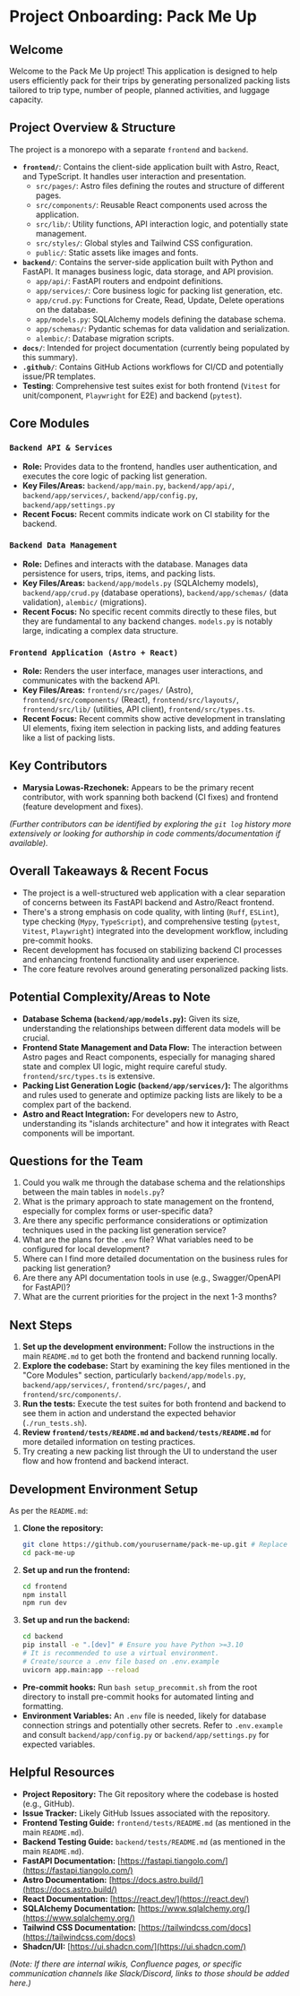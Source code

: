 # Project Onboarding: Pack Me Up

## Welcome

Welcome to the Pack Me Up project! This application is designed to help users efficiently pack for their trips by generating personalized packing lists tailored to trip type, number of people, planned activities, and luggage capacity.

## Project Overview & Structure

The project is a monorepo with a separate `frontend` and `backend`.

- **`frontend/`**: Contains the client-side application built with Astro, React, and TypeScript. It handles user interaction and presentation.
  - `src/pages/`: Astro files defining the routes and structure of different pages.
  - `src/components/`: Reusable React components used across the application.
  - `src/lib/`: Utility functions, API interaction logic, and potentially state management.
  - `src/styles/`: Global styles and Tailwind CSS configuration.
  - `public/`: Static assets like images and fonts.
- **`backend/`**: Contains the server-side application built with Python and FastAPI. It manages business logic, data storage, and API provision.
  - `app/api/`: FastAPI routers and endpoint definitions.
  - `app/services/`: Core business logic for packing list generation, etc.
  - `app/crud.py`: Functions for Create, Read, Update, Delete operations on the database.
  - `app/models.py`: SQLAlchemy models defining the database schema.
  - `app/schemas/`: Pydantic schemas for data validation and serialization.
  - `alembic/`: Database migration scripts.
- **`docs/`**: Intended for project documentation (currently being populated by this summary).
- **`.github/`**: Contains GitHub Actions workflows for CI/CD and potentially issue/PR templates.
- **Testing**: Comprehensive test suites exist for both frontend (`Vitest` for unit/component, `Playwright` for E2E) and backend (`pytest`).

## Core Modules

### `Backend API & Services`
- **Role:** Provides data to the frontend, handles user authentication, and executes the core logic of packing list generation.
- **Key Files/Areas:** `backend/app/main.py`, `backend/app/api/`, `backend/app/services/`, `backend/app/config.py`, `backend/app/settings.py`
- **Recent Focus:** Recent commits indicate work on CI stability for the backend.

### `Backend Data Management`
- **Role:** Defines and interacts with the database. Manages data persistence for users, trips, items, and packing lists.
- **Key Files/Areas:** `backend/app/models.py` (SQLAlchemy models), `backend/app/crud.py` (database operations), `backend/app/schemas/` (data validation), `alembic/` (migrations).
- **Recent Focus:** No specific recent commits directly to these files, but they are fundamental to any backend changes. `models.py` is notably large, indicating a complex data structure.

### `Frontend Application (Astro + React)`
- **Role:** Renders the user interface, manages user interactions, and communicates with the backend API.
- **Key Files/Areas:** `frontend/src/pages/` (Astro), `frontend/src/components/` (React), `frontend/src/layouts/`, `frontend/src/lib/` (utilities, API client), `frontend/src/types.ts`.
- **Recent Focus:** Recent commits show active development in translating UI elements, fixing item selection in packing lists, and adding features like a list of packing lists.

## Key Contributors

- **Marysia Lowas-Rzechonek:** Appears to be the primary recent contributor, with work spanning both backend (CI fixes) and frontend (feature development and fixes).

*(Further contributors can be identified by exploring the `git log` history more extensively or looking for authorship in code comments/documentation if available).*

## Overall Takeaways & Recent Focus

- The project is a well-structured web application with a clear separation of concerns between its FastAPI backend and Astro/React frontend.
- There's a strong emphasis on code quality, with linting (`Ruff`, `ESLint`), type checking (`Mypy`, `TypeScript`), and comprehensive testing (`pytest`, `Vitest`, `Playwright`) integrated into the development workflow, including pre-commit hooks.
- Recent development has focused on stabilizing backend CI processes and enhancing frontend functionality and user experience.
- The core feature revolves around generating personalized packing lists.

## Potential Complexity/Areas to Note

- **Database Schema (`backend/app/models.py`):** Given its size, understanding the relationships between different data models will be crucial.
- **Frontend State Management and Data Flow:** The interaction between Astro pages and React components, especially for managing shared state and complex UI logic, might require careful study. `frontend/src/types.ts` is extensive.
- **Packing List Generation Logic (`backend/app/services/`):** The algorithms and rules used to generate and optimize packing lists are likely to be a complex part of the backend.
- **Astro and React Integration:** For developers new to Astro, understanding its "islands architecture" and how it integrates with React components will be important.

## Questions for the Team

1.  Could you walk me through the database schema and the relationships between the main tables in `models.py`?
2.  What is the primary approach to state management on the frontend, especially for complex forms or user-specific data?
3.  Are there any specific performance considerations or optimization techniques used in the packing list generation service?
4.  What are the plans for the `.env` file? What variables need to be configured for local development?
5.  Where can I find more detailed documentation on the business rules for packing list generation?
6.  Are there any API documentation tools in use (e.g., Swagger/OpenAPI for FastAPI)?
7.  What are the current priorities for the project in the next 1-3 months?

## Next Steps

1.  **Set up the development environment:** Follow the instructions in the main `README.md` to get both the frontend and backend running locally.
2.  **Explore the codebase:** Start by examining the key files mentioned in the "Core Modules" section, particularly `backend/app/models.py`, `backend/app/services/`, `frontend/src/pages/`, and `frontend/src/components/`.
3.  **Run the tests:** Execute the test suites for both frontend and backend to see them in action and understand the expected behavior (`./run_tests.sh`).
4.  **Review `frontend/tests/README.md` and `backend/tests/README.md`** for more detailed information on testing practices.
5.  Try creating a new packing list through the UI to understand the user flow and how frontend and backend interact.

## Development Environment Setup

As per the `README.md`:

1.  **Clone the repository:**
    ```bash
    git clone https://github.com/yourusername/pack-me-up.git # Replace with actual repo URL
    cd pack-me-up
    ```
2.  **Set up and run the frontend:**
    ```bash
    cd frontend
    npm install
    npm run dev
    ```
3.  **Set up and run the backend:**
    ```bash
    cd backend
    pip install -e ".[dev]" # Ensure you have Python >=3.10
    # It is recommended to use a virtual environment.
    # Create/source a .env file based on .env.example
    uvicorn app.main:app --reload
    ```
-   **Pre-commit hooks:** Run `bash setup_precommit.sh` from the root directory to install pre-commit hooks for automated linting and formatting.
-   **Environment Variables:** An `.env` file is needed, likely for database connection strings and potentially other secrets. Refer to `.env.example` and consult `backend/app/config.py` or `backend/app/settings.py` for expected variables.

## Helpful Resources

-   **Project Repository:** The Git repository where the codebase is hosted (e.g., GitHub).
-   **Issue Tracker:** Likely GitHub Issues associated with the repository.
-   **Frontend Testing Guide:** `frontend/tests/README.md` (as mentioned in the main `README.md`).
-   **Backend Testing Guide:** `backend/tests/README.md` (as mentioned in the main `README.md`).
-   **FastAPI Documentation:** [https://fastapi.tiangolo.com/](https://fastapi.tiangolo.com/)
-   **Astro Documentation:** [https://docs.astro.build/](https://docs.astro.build/)
-   **React Documentation:** [https://react.dev/](https://react.dev/)
-   **SQLAlchemy Documentation:** [https://www.sqlalchemy.org/](https://www.sqlalchemy.org/)
-   **Tailwind CSS Documentation:** [https://tailwindcss.com/docs](https://tailwindcss.com/docs)
-   **Shadcn/UI:** [https://ui.shadcn.com/](https://ui.shadcn.com/)

*(Note: If there are internal wikis, Confluence pages, or specific communication channels like Slack/Discord, links to those should be added here.)* 